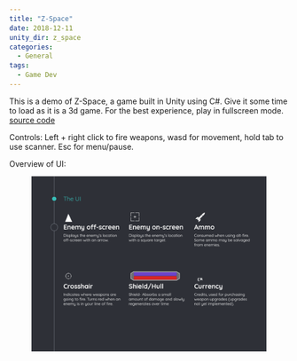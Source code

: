```yaml
---
title: "Z-Space"
date: 2018-12-11
unity_dir: z_space
categories:
  - General
tags:
  - Game Dev
---
```


This is a demo of Z-Space, a game built in Unity using C#. Give it some time to load as it is a 3d game. For the best experience, play in fullscreen mode. 
[source code](https://github.com/ppieper/Z-Space)

Controls: Left + right click to fire weapons, wasd for movement, hold tab to use scanner. Esc for menu/pause.

Overview of UI:
<figure>
	<img src="/assets/images/ui.png"></a>
	<figcaption></figcaption>
</figure>